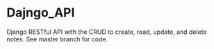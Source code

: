 # Dajngo_API
Django RESTful API with the CRUD to create, read, update, and delete notes. See master branch for code.
